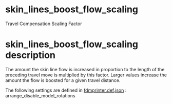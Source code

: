 
# skin_lines_boost_flow_scaling
Travel Compensation Scaling Factor


# skin_lines_boost_flow_scaling description
The amount the skin line flow is increased in proportion to the length of the preceding travel move is multiplied by this factor. Larger values increase the amount the flow is boosted for a given travel distance.

The following settings are defined in [fdmprinter.def.json](https://github.com/smartavionics/Cura/blob/mb-master/resources/definitions/fdmprinter.def.json) : arrange_disable_model_rotations

